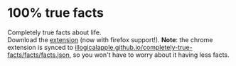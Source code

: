 # **100%** true facts
Completely true facts about life.  
Download the [extension](https://github.com/illogicalapple/facts-extension/releases/latest) (now with firefox support!). **Note**: the chrome extension is synced to [illogicalapple.github.io/completely-true-facts/facts/facts.json](https://illogicalapple.github.io/completely-true-facts/facts/facts.json), so you won't have to worry about it having less facts.
